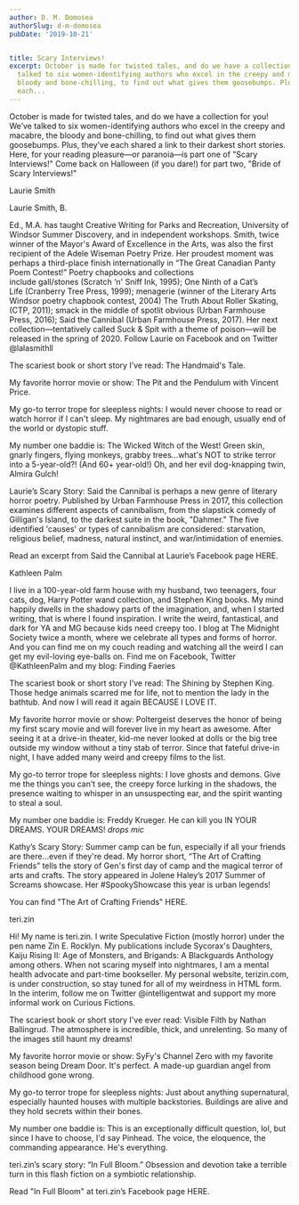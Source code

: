 ```yaml
---
author: D. M. Domosea
authorSlug: d-m-domosea
pubDate: '2019-10-21'


title: Scary Interviews!
excerpt: October is made for twisted tales, and do we have a collection for you! We’ve
  talked to six women-identifying authors who excel in the creepy and macabre, the
  bloody and bone-chilling, to find out what gives them goosebumps. Plus, they’ve
  each...
---
```

October is made for twisted tales, and do we have a collection for you! We’ve talked to six women-identifying authors who excel in the creepy and macabre, the bloody and bone-chilling, to find out what gives them goosebumps. Plus, they’ve each shared a link to their darkest short stories. Here, for your reading pleasure—or paranoia—is part one of "Scary Interviews!" Come back on Halloween (if you dare!) for part two, "Bride of Scary Interviews!"

Laurie Smith

Laurie Smith, B.

Ed., M.A. has taught Creative Writing for Parks and Recreation, University of Windsor Summer Discovery, and in independent workshops. Smith, twice winner of the Mayor's Award of Excellence in the Arts, was also the first recipient of the Adele Wiseman Poetry Prize. Her proudest moment was perhaps a third-place finish internationally in “The Great Canadian Panty Poem Contest!” Poetry chapbooks and collections include gall/stones (Scratch ‘n' Sniff Ink, 1995); One Ninth of a Cat’s Life (Cranberry Tree Press, 1999); menagerie (winner of the Literary Arts Windsor poetry chapbook contest, 2004) The Truth About Roller Skating, (CTP, 2011); smack in the middle of spotlit obvious (Urban Farmhouse Press, 2016); Said the Cannibal (Urban Farmhouse Press, 2017). Her next collection—tentatively called Suck &amp; Spit with a theme of poison—will be released in the spring of 2020. Follow Laurie on Facebook and on Twitter @lalasmithll

The scariest book or short story I’ve read: The Handmaid's Tale.

My favorite horror movie or show: The Pit and the Pendulum with Vincent Price.

My go-to terror trope for sleepless nights: I would never choose to read or watch horror if I can't sleep. My nightmares are bad enough, usually end of the world or dystopic stuff.

My number one baddie is: The Wicked Witch of the West! Green skin, gnarly fingers, flying monkeys, grabby trees...what's NOT to strike terror into a 5-year-old?! (And 60+ year-old!) Oh, and her evil dog-knapping twin, Almira Gulch!

Laurie’s Scary Story: Said the Cannibal is perhaps a new genre of literary horror poetry. Published by Urban Farmhouse Press in 2017, this collection examines different aspects of cannibalism, from the slapstick comedy of Gilligan's Island, to the darkest suite in the book, "Dahmer." The five identified 'causes' or types of cannibalism are considered: starvation, religious belief, madness, natural instinct, and war/intimidation of enemies.

Read an excerpt from Said the Cannibal at Laurie’s Facebook page HERE.

Kathleen Palm

I live in a 100-year-old farm house with my husband, two teenagers, four cats, dog, Harry Potter wand collection, and Stephen King books. My mind happily dwells in the shadowy parts of the imagination, and, when I started writing, that is where I found inspiration. I write the weird, fantastical, and dark for YA and MG because kids need creepy too. I blog at The Midnight Society twice a month, where we celebrate all types and forms of horror. And you can find me on my couch reading and watching all the weird I can get my evil-loving eye-balls on. Find me on Facebook, Twitter @KathleenPalm and my blog: Finding Faeries

The scariest book or short story I’ve read: The Shining by Stephen King. Those hedge animals scarred me for life, not to mention the lady in the bathtub. And now I will read it again BECAUSE I LOVE IT.

My favorite horror movie or show: Poltergeist deserves the honor of being my first scary movie and will forever live in my heart as awesome. After seeing it at a drive-in theater, kid-me never looked at dolls or the big tree outside my window without a tiny stab of terror. Since that fateful drive-in night, I have added many weird and creepy films to the list.

My go-to terror trope for sleepless nights: I love ghosts and demons. Give me the things you can’t see, the creepy force lurking in the shadows, the presence waiting to whisper in an unsuspecting ear, and the spirit wanting to steal a soul.

My number one baddie is: Freddy Krueger. He can kill you IN YOUR DREAMS. YOUR DREAMS! *drops mic*

Kathy’s Scary Story: Summer camp can be fun, especially if all your friends are there...even if they're dead. My horror short, “The Art of Crafting Friends” tells the story of Gen's first day of camp and the magical terror of arts and crafts. The story appeared in Jolene Haley’s 2017 Summer of Screams showcase. Her #SpookyShowcase this year is urban legends!

You can find "The Art of Crafting Friends" HERE.

teri.zin

Hi! My name is teri.zin. I write Speculative Fiction (mostly horror) under the pen name Zin E. Rocklyn. My publications include Sycorax's Daughters, Kaiju Rising II: Age of Monsters, and Brigands: A Blackguards Anthology among others. When not scaring myself into nightmares, I am a mental health advocate and part-time bookseller. My personal website, terizin.com, is under construction, so stay tuned for all of my weirdness in HTML form. In the interim, follow me on Twitter @intelligentwat and support my more informal work on Curious Fictions.

The scariest book or short story I've ever read: Visible Filth by Nathan Ballingrud. The atmosphere is incredible, thick, and unrelenting. So many of the images still haunt my dreams!

My favorite horror movie or show: SyFy's Channel Zero with my favorite season being Dream Door. It's perfect. A made-up guardian angel from childhood gone wrong.

My go-to terror trope for sleepless nights: Just about anything supernatural, especially haunted houses with multiple backstories. Buildings are alive and they hold secrets within their bones.

My number one baddie is: This is an exceptionally difficult question, lol, but since I have to choose, I'd say Pinhead. The voice, the eloquence, the commanding appearance. He's everything.

teri.zin’s scary story: “In Full Bloom.” Obsession and devotion take a terrible turn in this flash fiction on a symbiotic relationship.

Read "In Full Bloom" at teri.zin’s Facebook page HERE.